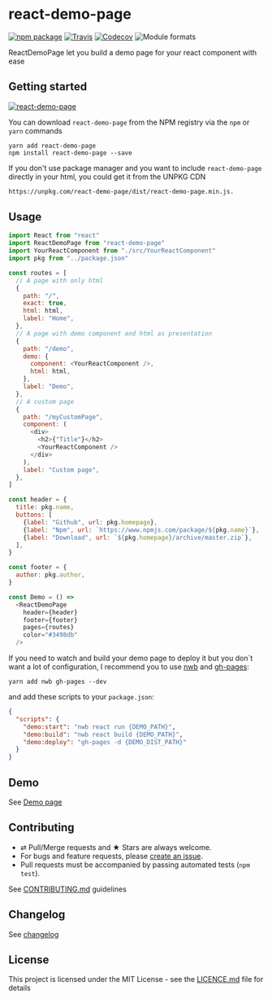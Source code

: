 # react-demo-page

[![npm package][npm-badge]][npm]
[![Travis][build-badge]][build]
[![Codecov][codecov-badge]][codecov]
![Module formats][module-formats]

ReactDemoPage let you build a demo page for your react component with ease

## Getting started

[![react-demo-page](https://nodei.co/npm/react-demo-page.png?downloads=true&downloadRank=true&stars=true)](https://nodei.co/npm/react-demo-page/)

You can download `react-demo-page` from the NPM registry via the `npm` or `yarn` commands

```shell
yarn add react-demo-page
npm install react-demo-page --save
```

If you don't use package manager and you want to include `react-demo-page` directly in your html, you could get it from the UNPKG CDN

```html
https://unpkg.com/react-demo-page/dist/react-demo-page.min.js.
```

## Usage

```javascript
import React from "react"
import ReactDemoPage from "react-demo-page"
import YourReactComponent from "./src/YourReactComponent"
import pkg from "../package.json"

const routes = [
  // A page with only html
  {
    path: "/",
    exact: true,
    html: html,
    label: "Home",
  },
  // A page with demo component and html as presentation
  {
    path: "/demo",
    demo: {
      component: <YourReactComponent />,
      html: html,
    },
    label: "Demo",
  },
  // A custom page
  {
    path: "/myCustomPage",
    component: (
      <div>
        <h2>{"Title"}</h2>
        <YourReactComponent />
      </div>
    ),
    label: "Custom page",
  },
]

const header = {
  title: pkg.name,
  buttons: [
    {label: "Github", url: pkg.homepage},
    {label: "Npm", url: `https://www.npmjs.com/package/${pkg.name}`},
    {label: "Download", url: `${pkg.homepage}/archive/master.zip`},
  ],
}

const footer = {
  author: pkg.author,
}

const Demo = () =>
  <ReactDemoPage
    header={header}
    footer={footer}
    pages={routes}
    color="#3498db"
  />
```

If you need to watch and build your demo page to deploy it but you don`t want a lot of configuration, I recommend you to use [nwb](https://github.com/insin/nwb) and [gh-pages](https://github.com/tschaub/gh-pages):

```shell
yarn add nwb gh-pages --dev
```

and add these scripts to your `package.json`:
```json
{
  "scripts": {
    "demo:start": "nwb react run {DEMO_PATH}",
    "demo:build": "nwb react build {DEMO_PATH}",
    "demo:deploy": "gh-pages -d {DEMO_DIST_PATH}"
  }
}
```

## Demo

See [Demo page][github-page]

## Contributing

* ⇄ Pull/Merge requests and ★ Stars are always welcome.
* For bugs and feature requests, please [create an issue][github-issue].
* Pull requests must be accompanied by passing automated tests (`npm test`).

See [CONTRIBUTING.md](./CONTRIBUTING.md) guidelines

## Changelog

See [changelog](./CHANGELOG.md)

## License

This project is licensed under the MIT License - see the [LICENCE.md](./LICENCE.md) file for details

[npm-badge]: https://img.shields.io/npm/v/react-demo-page.svg?style=flat-square
[npm]: https://www.npmjs.org/package/react-demo-page

[build-badge]: https://img.shields.io/travis/xuopled/react-demo-page/master.svg?style=flat-square
[build]: https://travis-ci.org/xuopled/react-demo-page

[codecov-badge]: https://img.shields.io/codecov/c/github/xuopled/react-demo-page.svg?style=flat-square
[codecov]: https://codecov.io/gh/xuopled/react-demo-page

[module-formats]: https://img.shields.io/badge/module%20formats-umd%2C%20cjs%2C%20esm-green.svg?style=flat-square

[github-page]: https://xuopled.github.io/react-demo-page
[github-issue]: https://github.com/xuopled/react-demo-page/issues/new
